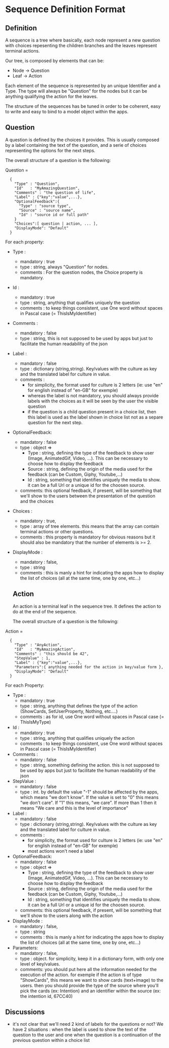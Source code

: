 # Sequence Definition Format

## Definition

A sequence is a tree where basically, each node represent a new question with choices repesenting the children branches and
the leaves represent terminal actions.

Our tree, is composed by elements that can be:

* Node -> Question
* Leaf -> Action

Each element of the sequence is represented by an unique Identifier and a Type. The type will always be "Question" for the nodes
but it can be anything qualifying the action for the leaves. 

The structure of the sequences has be tuned in order to be coherent, easy to write and easy to bind to a model object within the apps.

## Question

A question is defined by the choices it provides. This is usually composed by a label containing the text of the question, and a
serie of choices representing the options for the next steps.

The overall structure of a question is the following:

Question = 

      {
        "Type" : "Question",
        "Id"   : "MyAmazingQuestion",
        "Comments" : "the question of life",
        "Label" : {"key":"value",...},
        "OptionalFeedback":{
          "Type" : "source type",
          "Source" : "source name",
          "Id" : "source id or full path"
        }
        "Choices":[ question | action, ... ],
        "DisplayMode": "Default"
      }
     
For each property:

* Type : 
  * mandatory : true
  * type : string, always "Question" for nodes. 
  * comments : For the question nodes, the Choice property is mandatory.
* Id :
  * mandatory : true
  * type : string, anything that qualifies uniquely the question
  * comments : to keep things consistent, use One word without spaces in Pascal case (= ThisIsMyIdentifier)
* Comments : 
  * mandatory : false
  * type : string, this is not supposed to be used by apps but just to facilitate the human readability of the json
* Label :
  * mandatory : false
  * type : dictionary (string,string). Key/values with the culture as key and the translated label for culture in value.
  * comments : 
     - for simplicity, the format used for culture is 2 letters (ie: use "en" for english instead of "en-GB" for exemple)
     - whereas the label is not mandatory, you should always provide labels with the choices as it will be seen by the user 
     the visible question
     - if the question is a child question present in a choice list, then this label is used as the label shown in choice list not as a separe question for the next step.
* OptionalFeedback:
  * mandatory : false
  * type : object =>
      * Type : string, defining the type of the feedback to show user (Image, AnimatedGif, Video, ...). This can be necessary to choose how to display the feedback
      * Source : string, defining the origin of the media used for the feedback (can be Custom, Giphy, Youtube,...)
      * Id : string, something that identifies uniquely the media to show. it can be a full Url or a unique id for the choosen source.
  * comments: this optional feedback, if present, will be something that we'll show to the users between the presentation of the question and the choices       
* Choices :
  * mandatory : true,
  * type : array of tree elements. this means that the array can contain terminal actions or other questions.
  * comments : this property is mandatory for obvious reasons but it should also be mandatory that the number of 
  elements is >= 2.
* DisplayMode :
  * mandatory : false,
  * type : string
  * comments : this is manly a hint for indicating the apps how to display the list of choices (all at the same time, one by one, etc...)
  
  
  ## Action
  
  An action is a terminal leaf in the sequence tree. It defines the action to do at the end of the sequence.
  
  The overall structure of a question is the following:

Action = 

      {
        "Type" : "AnyAction",
        "Id"   : "MyAmazingAction",
        "Comments" : "this should be 42",
        "StepValue" : 1,
        "Label" : {"key":"value",...},
        "Parameters":{ anything needed for the action in key/value form },
        "DisplayMode": "Default"
      }
     
For each Property:

* Type : 
  * mandatory : true
  * type : string, anything that defines the type of the action (ShowCards, SetUserProperty, Nothing, etc....)
  * comments : as for id,  use One word without spaces in Pascal case (= ThisIsMyType)
* Id :
  * mandatory : true
  * type : string, anything that qualifies uniquely the action
  * comments : to keep things consistent, use One word without spaces in Pascal case (= ThisIsMyIdentifier)
* Comments : 
  * mandatory : false
  * type : string, something defining the action. this is not supposed to be used by apps but just to facilitate the human readability of the json
* StepValue : 
  * mandatory : false
  * type : int. by default the value "-1" should be affected by the apps, which means "we don't know". If the value is set 
  to "0" this means "we don't care". If "1" this means, "we care". If more than 1 then it means "We care and this is the level of importance"
* Label :
  * mandatory : false
  * type : dictionary (string,string). Key/values with the culture as key and the translated label for culture in value.
  * comments : 
     - for simplicity, the format used for culture is 2 letters (ie: use "en" for english instead of "en-GB" for exemple)
     - most actions won't need a label
* OptionalFeedback:
  * mandatory : false
  * type : object =>
      * Type : string, defining the type of the feedback to show user (Image, AnimatedGif, Video, ...). This can be necessary to choose how to display the feedback
      * Source : string, defining the origin of the media used for the feedback (can be Custom, Giphy, Youtube,...)
      * Id : string, something that identifies uniquely the media to show. it can be a full Url or a unique id for the choosen source.
  * comments: this optional feedback, if present, will be something that we'll show to the users along with the action
* DisplayMode :
  * mandatory : false,
  * type : string
  * comments : this is manly a hint for indicating the apps how to display the list of choices (all at the same time, one by one, etc...)
* Parameters:
  * mandatory : false,
  * type : object. for simplicity, keep it in a dictionary form, with only one level of key/values.
  * comments: you should put here all the information needed for the execution of the action. for exemple if the action is of 
  type "ShowCards", this means we want to show cards (text+image) to the users. then you should provide the type of the source
  where you'll pick the cards (ex: Intention) and an identifier within the source (ex: the intention id, 67CC40)
  
 

## Discussions

* it's not clear that we'll need 2 kind of labels for the questions or not? We have 2 situations : when the label is used to show the text of the question to the user and one when the question is a continuation of the previous question within a choice list

